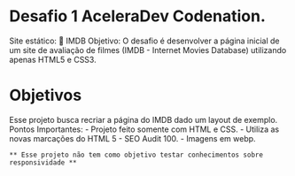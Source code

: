 # Desafio 1 AceleraDev Codenation. 

Site estático: 🎥 IMDB
Objetivo:
O desafio é desenvolver a página inicial de um site de avaliação de filmes (IMDB - Internet Movies Database) utilizando apenas HTML5 e CSS3.



# Objetivos

Esse projeto busca recriar a página do IMDB dado um layout de exemplo. 
    Pontos Importantes: 
    - Projeto feito somente com HTML e CSS. 
    - Utiliza as novas marcações do HTML 5 
    - SEO Audit 100.
    - Imagens em webp.

    ** Esse projeto não tem como objetivo testar conhecimentos sobre responsividade **

